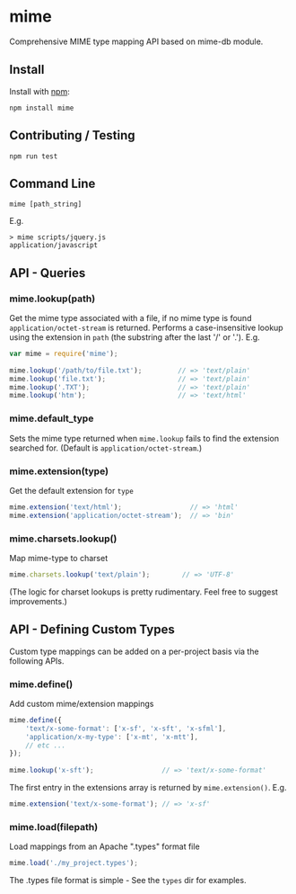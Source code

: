 # mime  
  
Comprehensive MIME type mapping API based on mime-db module.  
  
## Install  
  
Install with [npm](http://github.com/isaacs/npm):  
  
    npm install mime  
  
## Contributing / Testing  
  
    npm run test  
  
## Command Line  
  
    mime [path_string]  
  
E.g.  
  
    > mime scripts/jquery.js  
    application/javascript  
  
## API - Queries  
  
### mime.lookup(path)  
Get the mime type associated with a file, if no mime type is found `application/octet-stream` is returned. Performs a case-insensitive lookup using the extension in `path` (the substring after the last '/' or '.').  E.g.  
  
```js  
var mime = require('mime');  
  
mime.lookup('/path/to/file.txt');         // => 'text/plain'  
mime.lookup('file.txt');                  // => 'text/plain'  
mime.lookup('.TXT');                      // => 'text/plain'  
mime.lookup('htm');                       // => 'text/html'  
```  
  
### mime.default_type  
Sets the mime type returned when `mime.lookup` fails to find the extension searched for. (Default is `application/octet-stream`.)  
  
### mime.extension(type)  
Get the default extension for `type`  
  
```js  
mime.extension('text/html');                 // => 'html'  
mime.extension('application/octet-stream');  // => 'bin'  
```  
  
### mime.charsets.lookup()  
  
Map mime-type to charset  
  
```js  
mime.charsets.lookup('text/plain');        // => 'UTF-8'  
```  
  
(The logic for charset lookups is pretty rudimentary.  Feel free to suggest improvements.)  
  
## API - Defining Custom Types  
  
Custom type mappings can be added on a per-project basis via the following APIs.  
  
### mime.define()  
  
Add custom mime/extension mappings  
  
```js  
mime.define({  
    'text/x-some-format': ['x-sf', 'x-sft', 'x-sfml'],  
    'application/x-my-type': ['x-mt', 'x-mtt'],  
    // etc ...  
});  
  
mime.lookup('x-sft');                 // => 'text/x-some-format'  
```  
  
The first entry in the extensions array is returned by `mime.extension()`. E.g.  
  
```js  
mime.extension('text/x-some-format'); // => 'x-sf'  
```  
  
### mime.load(filepath)  
  
Load mappings from an Apache ".types" format file  
  
```js  
mime.load('./my_project.types');  
```  
The .types file format is simple -  See the `types` dir for examples.  
